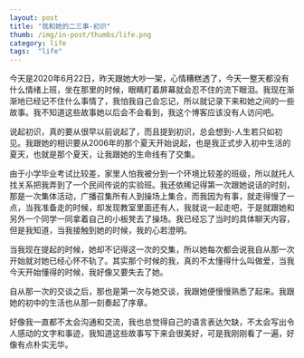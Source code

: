 ```yaml
---
layout: post 
title: "我和她的二三事-初识"
thumb: /img/in-post/thumbs/life.png
category: life
tags:  "life"
---
```

今天是2020年6月22日，昨天跟她大吵一架，心情糟糕透了，今天一整天都没有什么情绪上班，坐在那里的时候，眼睛盯着屏幕就会忍不住的流下眼泪。我现在渐渐地已经记不住什么事情了，我怕我自己会忘记，所以就记录下来和她之间的一些故事。我不知道这些故事她以后会不会看到，我这个博客应该没有人访问吧。

说起初识，真的要从很早以前说起了，而且提到初识，总会想到-人生若只如初见。我跟她的相识要从2006年的那个夏天开始说起，也是我正式步入初中生活的夏天，也就是那个夏天，让我跟她的生命线有了交集。

由于小学毕业考试比较差，家里人怕我被分到一个环境比较差的班级，所以就托人找关系把我弄到了一个民间传说的实验班。我还依稀记得第一次跟她说话的时刻，那是一次集体活动，广播召集所有人到操场上集合，而我因为有事，就走得慢了一点，当我准备走的时候，却发现教室里面还有人，我就说一起走吧，于是就跟她和另外一个同学一同拿着自己的小板凳去了操场。我已经忘了当时的具体聊天内容，但是我知道，当我接触到她的时候，我的心若澄明。

当我现在提起的时候，她却不记得这一次的交集，所以她每次都会说我自从那一次开始就对她已经心怀不轨了。其实那个时候的我，真的不太懂得什么叫做爱，当我今天开始懂得的时候，我好像又要失去了她。

自从那一次的交谈之后，那也是第一次与她交谈，我跟她便慢慢熟悉了起来。我跟她的初中的生活也从那一刻奏起了序章。

好像我一直都不太会沟通和交流，我也总觉得自己的语言表达欠缺，不太会写出令人感动的文字和事迹，我知道这些故事写下来会很美好，可是我刚刚看了一遍，好像有点朴实无华。